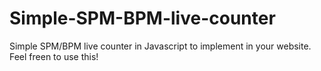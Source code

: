 # Simple-SPM-BPM-live-counter
Simple SPM/BPM live counter in Javascript to implement in your website. 
Feel freen to use this!
